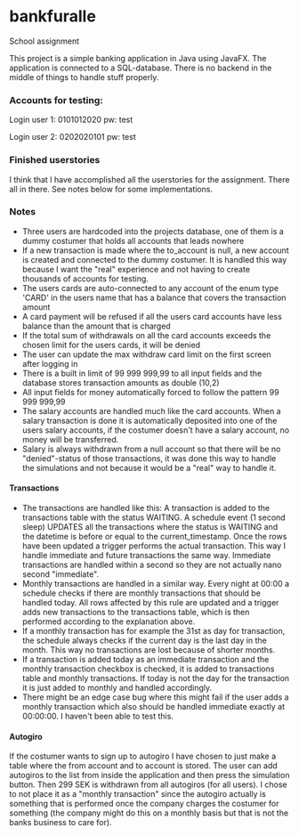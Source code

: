 # bankfuralle
School assignment

This project is a simple banking application in Java using JavaFX. The application is connected to a SQL-database. There is no backend in
the middle of things to handle stuff properly.

### Accounts for testing:
Login user 1: 0101012020 pw: test

Login user 2: 0202020101 pw: test


### Finished userstories
I think that I have accomplished all the userstories for the assignment. There all in there. See notes below for some implementations.

### Notes
* Three users are hardcoded into the projects database, one of them is a dummy costumer that holds all accounts that leads nowhere
* If a new transaction is made where the to_account is null, a new account is created and connected to the dummy costumer. It is handled this way because I want the "real" experience and not having to create thousands of accounts for testing.
* The users cards are auto-connected to any account of the enum type 'CARD' in the users name that has a balance that covers the transaction amount
* A card payment will be refused if all the users card accounts have less balance than the amount that is charged
* If the total sum of withdrawals on all the card accounts exceeds the chosen limit for the users cards, it will be denied
* The user can update the max withdraw card limit on the first screen after logging in
* There is a built in limit of 99 999 999,99 to all input fields and the database stores transaction amounts as double (10,2)
* All input fields for money automatically forced to follow the pattern 99 999 999,99
* The salary accounts are handled much like the card accounts. When a salary transaction is done it is automatically deposited into one of the users salary accounts,
if the costumer doesn't have a salary account, no money will be transferred.
* Salary is always withdrawn from a null account so that there will be no "denied"-status of those transactions,
it was done this way to handle the simulations and not because it would be a "real" way to handle it.

#### Transactions
* The transactions are handled like this: A transaction is added to the transactions table with the status WAITING. A schedule event (1 second sleep) UPDATES all the transactions
where the status is WAITING and the datetime is before or equal to the current_timestamp. Once the rows have been updated a trigger performs the actual transaction.
This way I handle immediate and future transactions the same way. Immediate transactions are handled within a second so they are not actually nano second "immediate".
* Monthly transactions are handled in a similar way. Every night at 00:00 a schedule checks if there are monthly transactions that should be handled today. All rows affected by
this rule are updated and a trigger adds new transactions to the transactions table, which is then performed according to the explanation above.
* If a monthly transaction has for example the 31st as day for transaction, the schedule always checks if the current day is the last day in the month.
This way no transactions are lost because of shorter months.
* If a transaction is added today as an immediate transaction and the monthly transaction checkbox is checked, it is added to transactions table and monthly transactions.
If today is not the day for the transaction it is just added to monthly and handled accordingly.
* There might be an edge case bug where this might fail if the user adds a monthly transaction which also should be handled immediate exactly at 00:00:00. I haven't been able to test this.

#### Autogiro
If the costumer wants to sign up to autogiro I have chosen to just make a table where the from account and to account is stored. The user can add autogiros
to the list from inside the application and then press the simulation button. Then 299 SEK is withdrawn from all autogiros (for all users). I chose to not place it as a "monthly transaction"
since the autogiro actually is something that is performed once the company charges the costumer for something (the company might do this on a monthly basis but that is not the banks business to care for).
